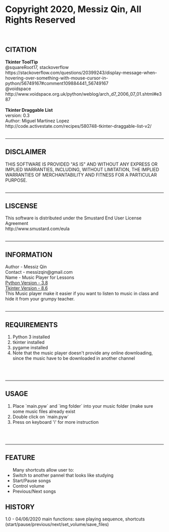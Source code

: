 # Copyright 2020, Messiz Qin, All Rights Reserved
<br />
<h2>CITATION</h2>
<b>Tkinter ToolTip</b><br />
@squareRoot17, stackoverflow<br />
https://stackoverflow.com/questions/20399243/display-message-when-hovering-over-something-with-mouse-cursor-in-python/56749167#comment109884441_56749167<br />
@voidspace<br />
http://www.voidspace.org.uk/python/weblog/arch_d7_2006_07_01.shtml#e387<br />
<br />
<b>Tkinter Draggable List</b><br />
version: 0.3<br />
Author: Miguel Martinez Lopez<br />
http://code.activestate.com/recipes/580748-tkinter-draggable-list-v2/
<br /><br />
<hr />
<h2>DISCLAIMER</h2>
THIS SOFTWARE IS PROVIDED "AS IS" AND WITHOUT ANY EXPRESS OR IMPLIED WARRANTIES, INCLUDING, WITHOUT LIMITATION, THE IMPLIED WARRANTIES OF MERCHANTABILITY AND FITNESS FOR A PARTICULAR PURPOSE.
<br /><br />
<hr />
<h2>LISCENSE</h2>
This software is distributed under the Smustard End User License Agreement<br />
http://www.smustard.com/eula
<br /><br />
<hr />
<h2>INFORMATION</h2>
Author - Messiz Qin<br />
Contact - messizqin@gmail.com<br />
Name - Music Player for Lessons<br />
<u>Python Version - 3.8</u><br />
<u>Tkinter Version - 8.6</u><br />
This Music player make it easier if you want to listen to music in class and hide it from your grumpy teacher.
<br /><br />
<hr />
<h2>REQUIREMENTS</h2>
<ol>
  <li>Python 3 installed</li>
  <li>tkinter installed</li>
  <li>pygame installed</li>
  <li>Note that the music player doesn't provide any online downloading, since the music have to be downloaded in another channel</li>
</ol>
<br /><br />
<hr />
<h2>USAGE</h2>
<ol>
  <li>Place `main.pyw` and `img folder` into your music folder (make sure some music files already exist</li>
  <li>Double click on `main.pyw`</li>
  <li>Press on keyboard 'i' for more instruction</li>
</ol>
<br /><br />
<hr />
<h2>FEATURE</h2>
<ul>
Many shortcuts allow user to:
<li>Switch to another pannel that looks like studying</li>
<li>Start/Pause songs</li>
<li>Control volume</li>
<li>Previous/Next songs</li>
</ul>
<h2>HISTORY</h2>
1.0 - 04/06/2020
main functions: save playing sequence, shortcuts (start/pause/previous/next/set_volume/save_files)<br /><br />
